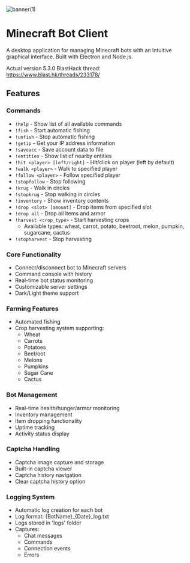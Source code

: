 ![banner(1)](https://github.com/user-attachments/assets/e9a7241f-ec96-4a96-988c-3ac5fce6e70e)

# Minecraft Bot Client

A desktop application for managing Minecraft bots with an intuitive graphical interface. Built with Electron and Node.js.

Actual version 5.3.0
BlastHack thread: https://www.blast.hk/threads/233178/

## Features

### Commands
- `!help` - Show list of all available commands
- `!fish` - Start automatic fishing
- `!unfish` - Stop automatic fishing
- `!getip` - Get your IP address information
- `!saveacc` - Save account data to file
- `!entities` - Show list of nearby entities
- `!hit <player> [left/right]` - Hit/click on player (left by default)
- `!walk <player>` - Walk to specified player
- `!follow <player>` - Follow specified player
- `!stopfollow` - Stop following
- `!krug` - Walk in circles
- `!stopkrug` - Stop walking in circles
- `!inventory` - Show inventory contents
- `!drop <slot> [amount]` - Drop items from specified slot
- `!drop all` - Drop all items and armor
- `!harvest <crop_type>` - Start harvesting crops
  - Available types: wheat, carrot, potato, beetroot, melon, pumpkin, sugarcane, cactus
- `!stopharvest` - Stop harvesting

### Core Functionality
- Connect/disconnect bot to Minecraft servers
- Command console with history
- Real-time bot status monitoring
- Customizable server settings
- Dark/Light theme support

### Farming Features
- Automated fishing
- Crop harvesting system supporting:
  - Wheat
  - Carrots
  - Potatoes
  - Beetroot
  - Melons
  - Pumpkins
  - Sugar Cane
  - Cactus

### Bot Management
- Real-time health/hunger/armor monitoring
- Inventory management
- Item dropping functionality
- Uptime tracking
- Activity status display

### Captcha Handling
- Captcha image capture and storage
- Built-in captcha viewer
- Captcha history navigation
- Clear captcha history option

### Logging System
- Automatic log creation for each bot
- Log format: {BotName}_{Date}_log.txt
- Logs stored in 'logs' folder
- Captures:
  - Chat messages
  - Commands
  - Connection events
  - Errors
